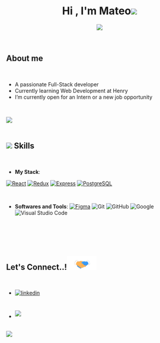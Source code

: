 
<h1 align="center"><b>Hi , I'm Mateo</b><img src="https://media.giphy.com/media/hvRJCLFzcasrR4ia7z/giphy.gif" width="35"></h1>
<!--  -->
<p align="center">
  <a href="https://github.com/DenverCoder1/readme-typing-svg"><img src="https://readme-typing-svg.herokuapp.com?font=Time+New+Roman&color=cyan&size=25&center=true&vCenter=true&width=600&height=100&lines=;Full-Stack+Developer,;Computer+Science+Student,;Active+Learner/Researcher,;Love+to+learn..."></a>
</p>


<br>

## **About me**

<br>

- A passionate Full-Stack developer
- Currently learning Web Development at Henry
- I’m currently open for an Intern or a new job opportunity

<br>

<img src="https://user-images.githubusercontent.com/73097560/115834477-dbab4500-a447-11eb-908a-139a6edaec5c.gif"><br><br>

## <img src="https://media2.giphy.com/media/QssGEmpkyEOhBCb7e1/giphy.gif?cid=ecf05e47a0n3gi1bfqntqmob8g9aid1oyj2wr3ds3mg700bl&rid=giphy.gif" width ="25"><b> Skills</b>
<br>

<p align="center">

- **My Stack**:

[![React](https://img.shields.io/badge/-React-blue?style=for-the-badge&logo=react&logoColor=white)](https://reactjs.org/)
[![Redux](https://img.shields.io/badge/-Redux-purple?style=for-the-badge&logo=redux&logoColor=white)](https://redux.js.org/)
[![Express](https://img.shields.io/badge/-Express-lightgrey?style=for-the-badge&logo=express&logoColor=white)](https://expressjs.com/)
[![PostgreSQL](https://img.shields.io/badge/-PostgreSQL-blue?style=for-the-badge&logo=postgresql&logoColor=white)](https://www.postgresql.org/)

<br>   

- **Softwares and Tools**:
[![Figma](https://img.shields.io/badge/-Figma-purple?style=for-the-badge&logo=figma&logoColor=white)](https://www.figma.com/)
![Git](https://img.shields.io/badge/git-%23F05033.svg?style=for-the-badge&logo=git&logoColor=white)
![GitHub](https://img.shields.io/badge/github-%23121011.svg?style=for-the-badge&logo=github&logoColor=white)
![Google](https://img.shields.io/badge/google-%234285F4.svg?style=for-the-badge&logo=google&logoColor=white)
![Visual Studio Code](https://img.shields.io/badge/Visual%20Studio%20Code-0078d7.svg?style=for-the-badge&logo=visual-studio-code&logoColor=white)

<br>

</p>

<br>

<br>

## <b> Let's Connect..!</b><img src="https://github.com/0xAbdulKhalid/0xAbdulKhalid/raw/main/assets/mdImages/handshake.gif" width ="80">
<br>
<div align='left'>

<ul>

<li>
<a href="https://www.linkedin.com/in/mateomohr/" target="blank">
<img src="https://img.shields.io/badge/linkedin:  mateomohr-%2300acee.svg?color=405DE6&style=for-the-badge&logo=linkedin&logoColor=white" alt=linkedin style="margin-bottom: 5px;"/>
</a>
</li>

<br>

<br>

<li>
<a href="mailto:mohr.mateo@gmail.com" target="blank">
<img src="https://img.shields.io/badge/gmail:  mohr.mateo-%23EA4335.svg?style=for-the-badge&logo=gmail&logoColor=white" t=mail style="margin-bottom: 5px;" />
</a>
</li>
	
</ul>
</div>

<br>
<img src="https://user-images.githubusercontent.com/73097560/115834477-dbab4500-a447-11eb-908a-139a6edaec5c.gif">
<br>



